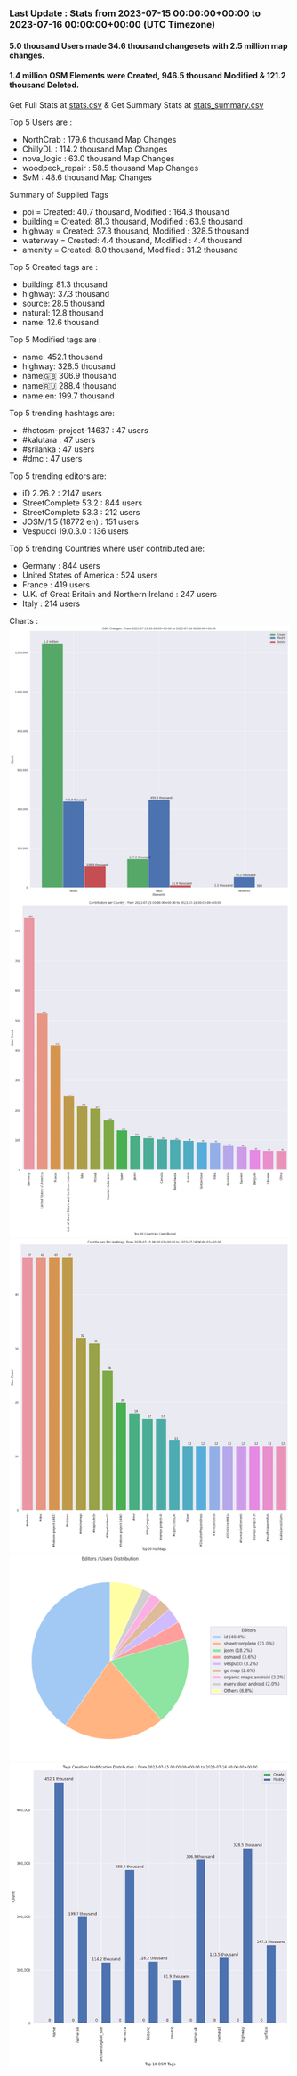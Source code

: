 ### Last Update : Stats from 2023-07-15 00:00:00+00:00 to 2023-07-16 00:00:00+00:00 (UTC Timezone)

#### 5.0 thousand Users made 34.6 thousand changesets with 2.5 million map changes.
#### 1.4 million OSM Elements were Created, 946.5 thousand Modified & 121.2 thousand Deleted.
Get Full Stats at [stats.csv](/stats/Global/Daily/stats.csv)
 & Get Summary Stats at [stats_summary.csv](/stats/Global/Daily/stats_summary.csv)

Top 5 Users are : 
- NorthCrab : 179.6 thousand Map Changes
- ChillyDL : 114.2 thousand Map Changes
- nova_logic : 63.0 thousand Map Changes
- woodpeck_repair : 58.5 thousand Map Changes
- SvM : 48.6 thousand Map Changes

Summary of Supplied Tags
- poi = Created: 40.7 thousand, Modified : 164.3 thousand
- building = Created: 81.3 thousand, Modified : 63.9 thousand
- highway = Created: 37.3 thousand, Modified : 328.5 thousand
- waterway = Created: 4.4 thousand, Modified : 4.4 thousand
- amenity = Created: 8.0 thousand, Modified : 31.2 thousand


Top 5 Created tags are :
- building: 81.3 thousand
- highway: 37.3 thousand
- source: 28.5 thousand
- natural: 12.8 thousand
- name: 12.6 thousand


Top 5 Modified tags are :
- name: 452.1 thousand
- highway: 328.5 thousand
- name:uk: 306.9 thousand
- name:ru: 288.4 thousand
- name:en: 199.7 thousand


Top 5 trending hashtags are:
- #hotosm-project-14637 : 47 users
- #kalutara : 47 users
- #srilanka : 47 users
- #dmc : 47 users


Top 5 trending editors are:
- iD 2.26.2 : 2147 users
- StreetComplete 53.2 : 844 users
- StreetComplete 53.3 : 212 users
- JOSM/1.5 (18772 en) : 151 users
- Vespucci 19.0.3.0 : 136 users


Top 5 trending Countries where user contributed are:
- Germany : 844 users
- United States of America : 524 users
- France : 419 users
- U.K. of Great Britain and Northern Ireland : 247 users
- Italy : 214 users


 Charts : 
![Alt text](./stats_osm_changes.png) 
![Alt text](./stats_users_per_country.png) 
![Alt text](./stats_users_per_hashtag.png) 
![Alt text](./stats_editors_pie_chart.png) 
![Alt text](./stats_tags.png) 
